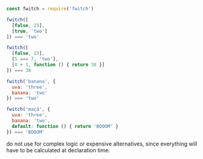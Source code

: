 ```javascript
const fwitch = require('fwitch')

fwitch([
  [false, 23],
  [true, 'two']
]) === 'two'

fwitch([
  [false, 23],
  [5 === 7, 'two'],
  [0 + 1, function () { return 38 }]
]) === 38

fwitch('banana', {
  uva: 'three',
  banana: 'two'
}) === 'two'

fwitch('maçã', {
  uva: 'three',
  banana: 'two',
  default: function () { return 'BOOOM' }
}) === 'BOOOM'
```

do not use for complex logic or expensive alternatives, since everything will have to be calculated at declaration time.
